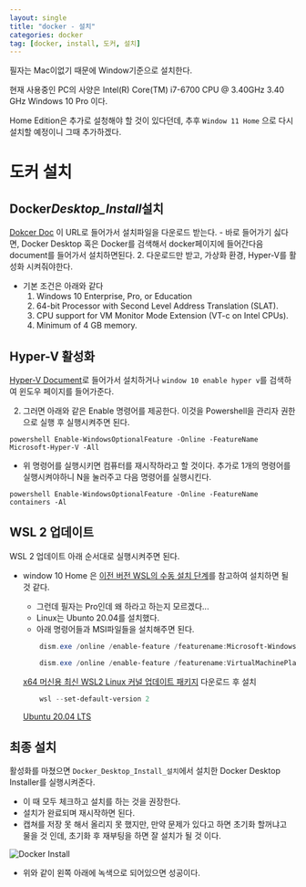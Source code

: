 ```yaml
---
layout: single
title: "docker - 설치"
categories: docker
tag: [docker, install, 도커, 설치]
---
```


필자는 Mac이없기 때문에 Window기준으로 설치한다.

현재 사용중인 PC의 사양은
Intel(R) Core(TM) i7-6700 CPU @ 3.40GHz 3.40 GHz
Windows 10 Pro 이다.

Home Edition은 추가로 설청해야 할 것이 있다던데, 추후 `Window 11 Home` 으로 다시 설치할 예정이니
그때 추가하겠다.

# 도커 설치

## Docker*Desktop_Install*설치

[Dokcer Doc](https://docs.docker.com/desktop/install/windows-install/) 이 URL로 들어가서 설치파일을 다운로드 받는다. - 바로 들어가기 싫다면, Docker Desktop 혹은 Docker를 검색해서 docker페이지에 들어간다음 document를 들어가서 설치하면된다. 2. 다운로드만 받고, 가상화 환경, Hyper-V를 활성화 시켜줘야한다.

- 기본 조건은 아래와 같다
  1.  Windows 10 Enterprise, Pro, or Education
  1.  64-bit Processor with Second Level Address Translation (SLAT).
  1.  CPU support for VM Monitor Mode Extension (VT-c on Intel CPUs).
  1.  Minimum of 4 GB memory.

## Hyper-V 활성화

[Hyper-V Document](https://learn.microsoft.com/en-us/virtualization/hyper-v-on-windows/quick-start/enable-hyper-v)로 들어가서 설치하거나 `window 10 enable hyper v`를 검색하여 윈도우 페이지를 들어가준다.

2.  그러면 아래와 같은 Enable 명령어를 제공한다. 이것을 Powershell을 관리자 권한으로 실행 후 실행시켜주면 된다.

```
powershell Enable-WindowsOptionalFeature -Online -FeatureName Microsoft-Hyper-V -All
```

- 위 명령어를 실행시키면 컴퓨터를 재시작하라고 할 것이다. 추가로 1개의 명령어를 실행시켜야하니 N을 눌러주고 다음 명령어를 실행시킨다.

```
powershell Enable-WindowsOptionalFeature -Online -FeatureName containers -Al
```

## WSL 2 업데이트

WSL 2 업데이트 아래 순서대로 실행시켜주면 된다.

- window 10 Home 은 [이전 버전 WSL의 수동 설치 단계](https://learn.microsoft.com/ko-kr/windows/wsl/install-manual)를 참고하여 설치하면 될 것 같다.

  - 그런데 필자는 Pro인데 왜 하라고 하는지 모르겠다...
  - Linux는 Ubunto 20.04를 설치했다.
  - 아래 명령어들과 MSI파일들을 설치해주면 된다.

  ```powershell
      dism.exe /online /enable-feature /featurename:Microsoft-Windows-Subsystem-Linux /all /norestart

      dism.exe /online /enable-feature /featurename:VirtualMachinePlatform /all /norestart
  ```

  [x64 머신용 최신 WSL2 Linux 커널 업데이트 패키지](https://wslstorestorage.blob.core.windows.net/wslblob/wsl_update_x64.msi) 다운로드 후 설치

  ```powershell
      wsl --set-default-version 2
  ```

  [Ubuntu 20.04 LTS](https://www.microsoft.com/store/apps/9n6svws3rx71)

## 최종 설치

활성화를 마쳤으면 `Docker_Desktop_Install_설치`에서 설치한 Docker Desktop Installer를 실행시켜준다.

- 이 때 모두 체크하고 설치를 하는 것을 권장한다.
- 설치가 완료되며 재시작하면 된다.
- 캡쳐를 저장 못 해서 올리지 못 했지만, 만약 문제가 있다고 하면 초기화 할꺼냐고 물을 것 인데, 초기화 후 재부팅을 하면 잘 설치가 될 것 이다.

![Docker Install](https://user-images.githubusercontent.com/53324492/195377485-f1b61126-445b-42bb-98bf-e9db8b3c004a.png)

- 위와 같이 왼쪽 아래에 녹색으로 되어있으면 성공이다.
